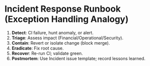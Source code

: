 # Incident Response Runbook (Exception Handling Analogy)

1. **Detect**: CI failure, hunt anomaly, or alert.
2. **Triage**: Assess impact (Financial/Operational/Security).
3. **Contain**: Revert or isolate change (block merge).
4. **Eradicate**: Fix root cause.
5. **Recover**: Re-run CI; validate green.
6. **Postmortem**: Use Incident issue template; record lessons learned.
